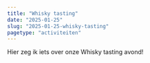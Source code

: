 ```yaml
---
title: "Whisky tasting"
date: "2025-01-25"
slug: "2025-01-25-whisky-tasting"
pagetype: "activiteiten"
---
```


Hier zeg ik iets over onze Whisky tasting avond!